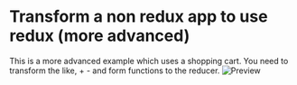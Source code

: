 # Transform a non redux app to use redux (more advanced)

This is a more advanced example which uses a shopping cart. You need to transform the like, + - and form functions to the reducer.
![Preview](./image.gif)
